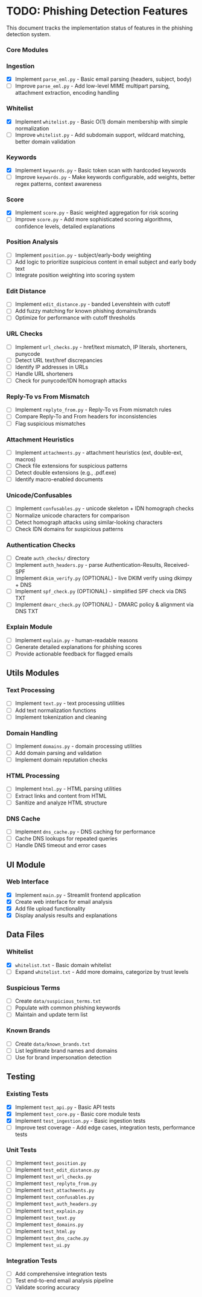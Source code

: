 # TODO: Phishing Detection Features

This document tracks the implementation status of features in the phishing detection system.

### Core Modules

### Ingestion

- [x] Implement `parse_eml.py` - Basic email parsing (headers, subject, body)
- [ ] Improve `parse_eml.py` - Add low-level MIME multipart parsing, attachment extraction, encoding handling

### Whitelist

- [x] Implement `whitelist.py` - Basic O(1) domain membership with simple normalization
- [ ] Improve `whitelist.py` - Add subdomain support, wildcard matching, better domain validation

### Keywords

- [x] Implement `keywords.py` - Basic token scan with hardcoded keywords
- [ ] Improve `keywords.py` - Make keywords configurable, add weights, better regex patterns, context awareness

### Score

- [x] Implement `score.py` - Basic weighted aggregation for risk scoring
- [ ] Improve `score.py` - Add more sophisticated scoring algorithms, confidence levels, detailed explanations

### Position Analysis

- [ ] Implement `position.py` - subject/early-body weighting
- [ ] Add logic to prioritize suspicious content in email subject and early body text
- [ ] Integrate position weighting into scoring system

### Edit Distance

- [ ] Implement `edit_distance.py` - banded Levenshtein with cutoff
- [ ] Add fuzzy matching for known phishing domains/brands
- [ ] Optimize for performance with cutoff thresholds

### URL Checks

- [ ] Implement `url_checks.py` - href/text mismatch, IP literals, shorteners, punycode
- [ ] Detect URL text/href discrepancies
- [ ] Identify IP addresses in URLs
- [ ] Handle URL shorteners
- [ ] Check for punycode/IDN homograph attacks

### Reply-To vs From Mismatch

- [ ] Implement `replyto_from.py` - Reply-To vs From mismatch rules
- [ ] Compare Reply-To and From headers for inconsistencies
- [ ] Flag suspicious mismatches

### Attachment Heuristics

- [ ] Implement `attachments.py` - attachment heuristics (ext, double-ext, macros)
- [ ] Check file extensions for suspicious patterns
- [ ] Detect double extensions (e.g., .pdf.exe)
- [ ] Identify macro-enabled documents

### Unicode/Confusables

- [ ] Implement `confusables.py` - unicode skeleton + IDN homograph checks
- [ ] Normalize unicode characters for comparison
- [ ] Detect homograph attacks using similar-looking characters
- [ ] Check IDN domains for suspicious patterns

### Authentication Checks

- [ ] Create `auth_checks/` directory
- [ ] Implement `auth_headers.py` - parse Authentication-Results, Received-SPF
- [ ] Implement `dkim_verify.py` (OPTIONAL) - live DKIM verify using dkimpy + DNS
- [ ] Implement `spf_check.py` (OPTIONAL) - simplified SPF check via DNS TXT
- [ ] Implement `dmarc_check.py` (OPTIONAL) - DMARC policy & alignment via DNS TXT

### Explain Module

- [ ] Implement `explain.py` - human-readable reasons
- [ ] Generate detailed explanations for phishing scores
- [ ] Provide actionable feedback for flagged emails

## Utils Modules

### Text Processing

- [ ] Implement `text.py` - text processing utilities
- [ ] Add text normalization functions
- [ ] Implement tokenization and cleaning

### Domain Handling

- [ ] Implement `domains.py` - domain processing utilities
- [ ] Add domain parsing and validation
- [ ] Implement domain reputation checks

### HTML Processing

- [ ] Implement `html.py` - HTML parsing utilities
- [ ] Extract links and content from HTML
- [ ] Sanitize and analyze HTML structure

### DNS Cache

- [ ] Implement `dns_cache.py` - DNS caching for performance
- [ ] Cache DNS lookups for repeated queries
- [ ] Handle DNS timeout and error cases

## UI Module

### Web Interface

- [x] Implement `main.py` - Streamlit frontend application
- [x] Create web interface for email analysis
- [x] Add file upload functionality
- [x] Display analysis results and explanations

## Data Files

### Whitelist

- [x] `whitelist.txt` - Basic domain whitelist
- [ ] Expand `whitelist.txt` - Add more domains, categorize by trust levels

### Suspicious Terms

- [ ] Create `data/suspicious_terms.txt`
- [ ] Populate with common phishing keywords
- [ ] Maintain and update term list

### Known Brands

- [ ] Create `data/known_brands.txt`
- [ ] List legitimate brand names and domains
- [ ] Use for brand impersonation detection

## Testing

### Existing Tests

- [x] Implement `test_api.py` - Basic API tests
- [x] Implement `test_core.py` - Basic core module tests
- [x] Implement `test_ingestion.py` - Basic ingestion tests
- [ ] Improve test coverage - Add edge cases, integration tests, performance tests

### Unit Tests

- [ ] Implement `test_position.py`
- [ ] Implement `test_edit_distance.py`
- [ ] Implement `test_url_checks.py`
- [ ] Implement `test_replyto_from.py`
- [ ] Implement `test_attachments.py`
- [ ] Implement `test_confusables.py`
- [ ] Implement `test_auth_headers.py`
- [ ] Implement `test_explain.py`
- [ ] Implement `test_text.py`
- [ ] Implement `test_domains.py`
- [ ] Implement `test_html.py`
- [ ] Implement `test_dns_cache.py`
- [ ] Implement `test_ui.py`

### Integration Tests

- [ ] Add comprehensive integration tests
- [ ] Test end-to-end email analysis pipeline
- [ ] Validate scoring accuracy
